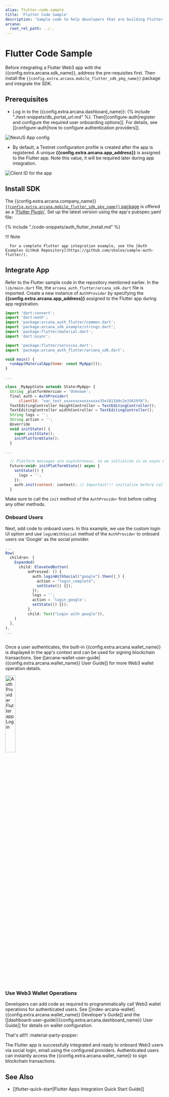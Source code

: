 ```yaml
---
alias: flutter-code-sample
title: 'Flutter Code Sample'
description: 'Sample code to help developers that are building Flutter-based mobile apps to quickly integrate with the Arcana Auth SDK.'
arcana:
  root_rel_path: ../..
---
```


# Flutter Code Sample

Before integrating a Flutter Web3 app with the {{config.extra.arcana.sdk_name}}, address the pre-requisites first. Then install the `{{config.extra.arcana.mobile_flutter_sdk_pkg_name}}` package and integrate the SDK.

## Prerequisites

* Log in to the {{config.extra.arcana.dashboard_name}}: {% include "./text-snippets/db_portal_url.md" %}. Then[[configure-auth|register and configure the required user onboarding options]]. For details, see [[configure-auth|how to configure authentication providers]].

<img class="an-screenshots-noeffects" alt="NextJS App config" src="/img/nextjs_app_db_setup_google_twitch.png"/>

* By default, a Testnet configuration profile is created after the app is registered. A unique **{{config.extra.arcana.app_address}}** is assigned to the Flutter app. Note this value, it will be required later during app integration.

<img class="an-screenshots-noeffects"  alt="Client ID for the app" src="/img/an_db_app_address.png"/>

## Install SDK

The {{config.extra.arcana.company_name}} [`{{config.extra.arcana.mobile_flutter_sdk_pkg_name}}` package](https://pub.dev/packages/arcana_auth_flutter) is offered as a ['Flutter Plugin'](https://docs.flutter.dev/packages-and-plugins/developing-packages). Set up the latest version using the app's pubspec.yaml file: 

{% include "./code-snippets/auth_flutter_install.md" %}

!!! Note

      For a complete Flutter app integration example, see the [Auth Examples GitHub Repository](https://github.com/shaloo/sample-auth-flutter/).

## Integrate App

Refer to the Flutter sample code in the repository mentioned earlier. In the  `lib/main.dart` file, the `arcana_auth_flutter/arcana_sdk.dart` file is imported. Create a new instance of `AuthProvider` by specifying the **{{config.extra.arcana.app_address}}** assigned to the Flutter app during app registration.

```js title="sample-auth-flutter/lib/main.dart" hl_lines="3-4 9 19-20 38"
import 'dart:convert';
import 'dart:math';
import 'package:arcana_auth_flutter/common.dart';
import 'package:arcana_sdk_example/strings.dart';
import 'package:flutter/material.dart';
import 'dart:async';

import 'package:flutter/services.dart';
import 'package:arcana_auth_flutter/arcana_sdk.dart';

void main() {
  runApp(MaterialApp(home: const MyApp()));
}

...

class _MyAppState extends State<MyApp> {
  String _platformVersion = 'Unknown';
  final auth = AuthProvider(
      clientId: "xar_test_xxxxxxxxxxxxxxxx35e1811b0c2e33619f8");
  TextEditingController heightController = TextEditingController();
  TextEditingController widthController = TextEditingController();
  String logs = '';
  String action = '';
  @override
  void initState() {
    super.initState();
    initPlatformState();
  }

...

  // Platform messages are asynchronous, so we initialize in an async method.
  Future<void> initPlatformState() async {
    setState(() {
      logs = '';
    });
    auth.init(context: context); // Important!!! initialize before calling other methods
  }
```

Make sure to call the `init` method of the `AuthProvider` first before calling any other methods.

### Onboard Users

Next, add code to onboard users. In this example, we use the custom login UI option and use `loginWithSocial` method of the `AuthProvider` to onboard users via 'Google' as the social provider.

```js title="sample-auth-flutter/lib/main.dart" hl_lines="7-10"
...
Row(
  children: [
    Expanded(
      child: ElevatedButton(
          onPressed: () {
            auth.loginWithSocial("google").then((_) {
              action = "login_complete";
              setState(() {});
            });
            logs = '';
            action = 'login_google';
            setState(() {});
          },
          child: Text("Login with google")),
    )
  ],
),
...
       
```

Once a user authenticates, the built-in {{config.extra.arcana.wallet_name}} is displayed in the app's context and can be used for signing blockchain transactions. See [[arcana-wallet-user-guide|{{config.extra.arcana.wallet_name}} User Guide]] for more Web3 wallet operation details.

<img alt="AuthProvider Flutter app Login" src="/img/auth_ex_flutter_ios.gif" width="25%"/>

### Use Web3 Wallet Operations

Developers can add code as required to programmatically call Web3 wallet operations for authenticated users. See [[index-arcana-wallet|{{config.extra.arcana.wallet_name}} Developer's Guide]] and the [[dashboard-user-guide|{{config.extra.arcana.dashboard_name}} User Guide]] for details on wallet configuration.

That's all!!! :material-party-popper:

The Flutter app is successfully integrated and ready to onboard Web3 users via social login, email using the configured providers. Authenticated users can instantly access the {{config.extra.arcana.wallet_name}} to sign blockchain transactions.

## See Also

* [[flutter-quick-start|Flutter Apps Integration Quick Start Guide]]